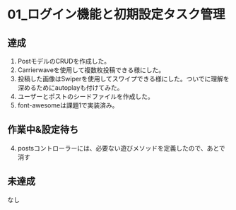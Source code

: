 # 01_ログイン機能と初期設定タスク管理

## 達成

1. PostモデルのCRUDを作成した。
2. Carrierwaveを使用して複数枚投稿できる様にした。
3. 投稿した画像はSwiperを使用してスワイプできる様にした。ついでに理解を深めるためにautoplayも付けてみた。
4. ユーザーとポストのシードファイルを作成した。
5. font-awesomeは課題1で実装済み。


## 作業中&設定待ち
4. postsコントローラーには、必要ない遊びメソッドを定義したので、あとで消す

## 未達成
なし


